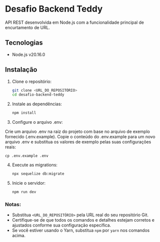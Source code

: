 
# Desafio Backend Teddy

API REST desenvolvida em Node.js com a funcionalidade principal de encurtamento de URL.

## Tecnologias

- Node.js v20.16.0

## Instalação

1. Clone o repositório:

   ```bash
   git clone <URL_DO_REPOSITÓRIO>
   cd desafio-backend-teddy

2. Instale as dependências:

   ```bash
   npm install

3. Configure o arquivo .env:

Crie um arquivo .env na raiz do projeto com base no arquivo de exemplo fornecido (.env.example). Copie o conteúdo do .env.example para um novo arquivo .env e substitua os valores de exemplo pelas suas configurações reais:


    cp .env.example .env


4. Execute as migrations:

   ```bash
   npx sequelize db:migrate

5. Inicie o servidor:

   ```bash
   npm run dev


### Notas:

- Substitua `<URL_DO_REPOSITÓRIO>` pela URL real do seu repositório Git.
- Certifique-se de que todos os comandos e detalhes estejam corretos e ajustados conforme sua configuração específica.
- Se você estiver usando o Yarn, substitua `npm` por `yarn` nos comandos acima.


